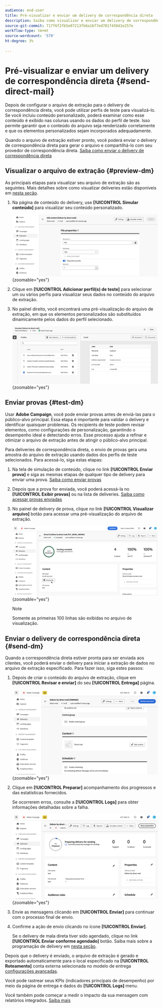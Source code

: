 ```yaml
---
audience: end-user
title: Pré-visualizar e enviar um delivery de correspondência direta
description: Saiba como visualizar e enviar um delivery de correspondência direta com o Adobe Campaign Web
source-git-commit: 717f6f2fb5e07213fb6a16f7ed701f450d1e257e
workflow-type: tm+mt
source-wordcount: '579'
ht-degree: 3%

---
```



# Pré-visualizar e enviar um delivery de correspondência direta {#send-direct-mail}

Depois de configurar o arquivo de extração para o delivery de correspondência direta, você pode utilizar perfis de teste para visualizá-lo. Se você incluiu conteúdo personalizado, poderá examinar como esse conteúdo é exibido nas colunas usando os dados do perfil de teste. Isso permite garantir que o conteúdo do arquivo seja renderizado corretamente e que os elementos personalizados sejam incorporados adequadamente.

Quando o arquivo de extração estiver pronto, você poderá enviar o delivery de correspondência direta para gerar o arquivo e compartilhá-lo com seu provedor de correspondência direta. [Saiba como enviar o delivery de correspondência direta](#dm-send)

## Visualizar o arquivo de extração {#preview-dm}

As principais etapas para visualizar seu arquivo de extração são as seguintes. Mais detalhes sobre como visualizar deliveries estão disponíveis em [nesta seção](../preview-test/preview-content.md).

1. Na página de conteúdo do delivery, use **[!UICONTROL Simular conteúdo]** para visualizar seu conteúdo personalizado.

   ![](assets/dm-simulate.png){zoomable=&quot;yes&quot;}

1. Clique em **[!UICONTROL Adicionar perfil(s) de teste]** para selecionar um ou vários perfis para visualizar seus dados no conteúdo do arquivo de extração.

1. No painel direito, você encontrará uma pré-visualização do arquivo de extração, em que os elementos personalizados são substituídos dinamicamente pelos dados do perfil selecionado.

   ![](assets/dm-preview-right.png){zoomable=&quot;yes&quot;}

## Enviar provas {#test-dm}

Usar **Adobe Campaign**, você pode enviar provas antes de enviá-las para o público-alvo principal. Essa etapa é importante para validar o delivery e identificar quaisquer problemas. Os recipients de teste podem revisar elementos, como configurações de personalização, garantindo o desempenho ideal e detectando erros. Esse processo ajuda a refinar e otimizar o arquivo de extração antes de atingir o público-alvo principal.

Para deliveries de correspondência direta, o envio de provas gera uma amostra do arquivo de extração usando dados dos perfis de teste selecionados. Para acessá-lo, siga estas etapas:

1. Na tela de simulação de conteúdo, clique no link **[!UICONTROL Enviar prova]** e siga as mesmas etapas de qualquer tipo de delivery para enviar uma prova. [Saiba como enviar provas](../preview-test/test-deliveries.md)

1. Depois que a prova for enviada, você poderá acessá-la no **[!UICONTROL Exibir provas]** ou na lista de deliveries. [Saiba como acessar provas enviadas](../preview-test/test-deliveries.md#access-test-deliveries)

1. No painel de delivery de prova, clique no link **[!UICONTROL Visualizar arquivo]** botão para acessar uma pré-visualização do arquivo de extração.

   ![](assets/dm-proof.png){zoomable=&quot;yes&quot;}

   >[!NOTE]
   >
   >Somente as primeiras 100 linhas são exibidas no arquivo de visualização.

## Enviar o delivery de correspondência direta {#send-dm}

Quando a correspondência direta estiver pronta para ser enviada aos clientes, você poderá enviar o delivery para iniciar a extração de dados no arquivo de extração especificado. Para fazer isso, siga estes passos:

1. Depois de criar o conteúdo do arquivo de extração, clique em **[!UICONTROL Revisar e enviar]** do seu **[!UICONTROL Entrega]** página.

   ![](assets/dm-review-send.png){zoomable=&quot;yes&quot;}

1. Clique em **[!UICONTROL Preparar]** acompanhamento dos progressos e das estatísticas fornecidos.

   Se ocorrerem erros, consulte a **[!UICONTROL Logs]** para obter informações detalhadas sobre a falha.

   ![](assets/dm-prepare.png){zoomable=&quot;yes&quot;}

1. Envie as mensagens clicando em **[!UICONTROL Enviar]** para continuar com o processo final de envio.

1. Confirme a ação de envio clicando no ícone **[!UICONTROL Enviar]**.

   Se o delivery de mala direta tiver sido agendado, clique no link **[!UICONTROL Enviar conforme agendado]** botão. Saiba mais sobre a programação de delivery em [nesta seção](../msg/gs-messages.md#schedule-the-delivery-sending).

Depois que o delivery é enviado, o arquivo de extração é gerado e exportado automaticamente para o local especificado na **[!UICONTROL Roteamento]** conta externa selecionada no modelo de entrega [configurações avançadas](../advanced-settings/delivery-settings.md).

Você pode rastrear seus KPIs (indicadores principais de desempenho) por meio da página de entrega e dados do **[!UICONTROL Logs]** menu.

Você também pode começar a medir o impacto da sua mensagem com relatórios integrados. [Saiba mais](../reporting/direct-mail.md)